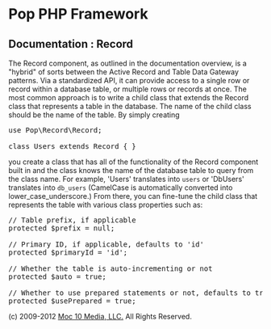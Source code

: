 Pop PHP Framework
=================

Documentation : Record
----------------------

The Record component, as outlined in the documentation overview, is a "hybrid" of sorts between the Active Record and Table Data Gateway patterns. Via a standardized API, it can provide access to a single row or record within a database table, or multiple rows or records at once. The most common approach is to write a child class that extends the Record class that represents a table in the database. The name of the child class should be the name of the table. By simply creating

<pre>
use Pop\Record\Record;

class Users extends Record { }
</pre>

you create a class that has all of the functionality of the Record component built in and the class knows the name of the database table to query from the class name. For example,  'Users' translates into `users` or 'DbUsers' translates into `db_users` (CamelCase is automatically converted into lower_case_underscore.) From there, you can fine-tune the child class that represents the table with various class properties such as:

<pre>
// Table prefix, if applicable
protected $prefix = null;

// Primary ID, if applicable, defaults to 'id'
protected $primaryId = 'id';

// Whether the table is auto-incrementing or not
protected $auto = true;

// Whether to use prepared statements or not, defaults to true
protected $usePrepared = true;
</pre>

(c) 2009-2012 [Moc 10 Media, LLC.](http://www.moc10media.com) All Rights Reserved.

